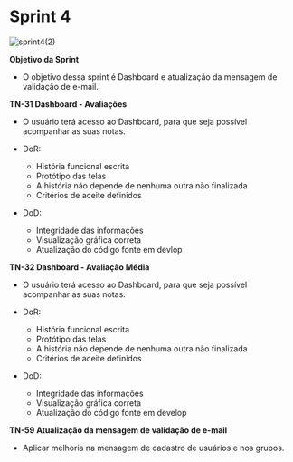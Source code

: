 # Sprint 4

![sprint4(2)](https://user-images.githubusercontent.com/111552950/204163324-4cfbe599-4474-40cb-a65a-ae57da432732.png)


**Objetivo da Sprint**
- O objetivo dessa sprint é Dashboard e atualização da mensagem de validação de e-mail.

 **TN-31 Dashboard - Avaliações**
  - O usuário terá acesso ao Dashboard, para que seja possível acompanhar as suas notas.
  
- DoR:
  - História funcional escrita
  - Protótipo das telas
  - A história não depende de nenhuma outra não finalizada
  - Critérios de aceite definidos

- DoD:
  - Integridade das informações
  - Visualização gráfica correta
  - Atualização do código fonte em devlop

**TN-32 Dashboard - Avaliação Média**
 - O usuário terá acesso ao Dashboard, para que seja possível acompanhar as suas notas.

- DoR:
  - História funcional escrita
  - Protótipo das telas
  - A história não depende de nenhuma outra não finalizada
  - Critérios de aceite definidos

- DoD:
  - Integridade das informações
  - Visualização gráfica correta
  - Atualização do código fonte em develop

**TN-59 Atualização da mensagem de validação de e-mail**
  - Aplicar melhoria na mensagem de cadastro de usuários e nos grupos.
